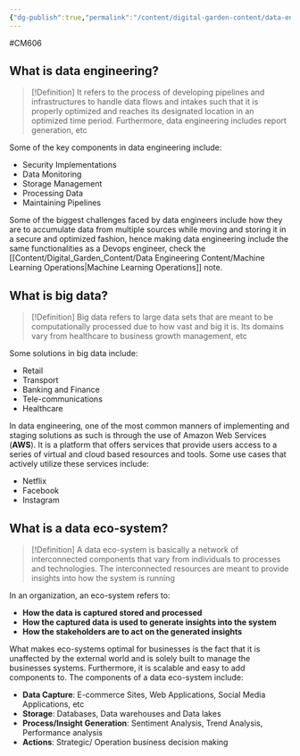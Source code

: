```yaml
---
{"dg-publish":true,"permalink":"/content/digital-garden-content/data-engineering-content/exam-prep-final-sem/data-engineering-content/cm-2606-lecture-1-notes/","updated":"2025-04-12T16:12:27.651+05:30"}
---
```


#CM606

## What is data engineering?

>[!Definition]
>It refers to the process of developing pipelines and infrastructures to handle data flows and intakes such that it is properly optimized and reaches its designated location in an optimized time period. Furthermore, data engineering includes report generation, etc

Some of the key components in data engineering include:

- Security Implementations
- Data Monitoring
- Storage Management
- Processing Data
- Maintaining Pipelines

Some of the biggest challenges faced by data engineers include how they are to accumulate data from multiple sources while moving and storing it in a secure and optimized fashion, hence making data engineering include the same functionalities as a Devops engineer, check the [[Content/Digital_Garden_Content/Data Engineering Content/Machine Learning Operations\|Machine Learning Operations]] note.
## What is big data?

>[!Definition]
>Big data refers to large data sets that are meant to be computationally processed due to how vast and big it is. Its domains vary from healthcare to business growth management, etc

Some solutions in big data include:

- Retail
- Transport
- Banking and Finance
- Tele-communications
- Healthcare

In data engineering, one of the most common manners of implementing and staging solutions as such is through the use of Amazon Web Services (**AWS**). It is a platform that offers services that provide users access to a series of virtual and cloud based resources and tools. Some use cases that actively utilize these services include:

- Netflix
- Facebook
- Instagram

## What is a data eco-system?

>[!Definition]
>A data eco-system is basically a network of interconnected components that vary from individuals to processes and technologies. The interconnected resources are meant to provide insights into how the system is running

In an organization, an eco-system refers to:

- **How the data is captured stored and processed**
- **How the captured data is used to generate insights into the system**
- **How the stakeholders are to act on the generated insights**

What makes eco-systems optimal for businesses is the fact that it is unaffected by the external world and is solely built to manage the businesses systems. Furthermore, it is scalable and easy to add components to. The components of a data eco-system include:

- **Data Capture**: E-commerce Sites, Web Applications, Social Media Applications, etc
- **Storage**: Databases, Data warehouses and Data lakes
- **Process/Insight Generation**: Sentiment Analysis, Trend Analysis, Performance analysis
- **Actions**: Strategic/ Operation business decision making